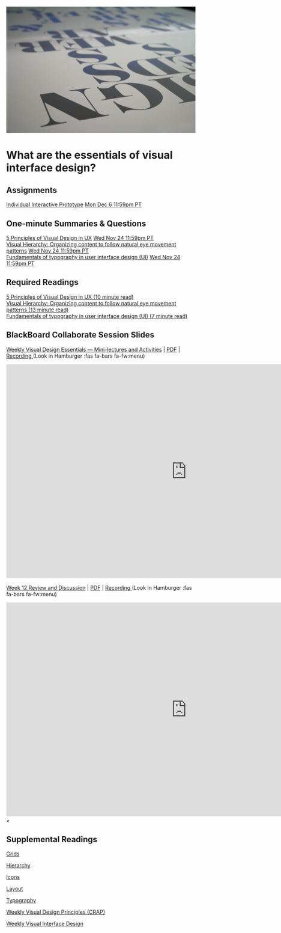 ![Type on Page](assets/images/4762082009_e0754cd5c3_b.jpg ':class=banner-image')

# What are the essentials of visual interface design?

## Assignments
[Individual Interactive Prototype](https://canvas.sfu.ca/courses/64326/assignments/662759) <span class='badge'> [Mon Dec 6 11:59pm PT](https://www.timeanddate.com/worldclock/fixedtime.html?msg=CMPT-363+Interactive+Prototype+Due+Date&iso=20211206T2359&p1=256)</span>  

## One-minute Summaries & Questions
[5 Principles of Visual Design in UX](https://canvas.sfu.ca/courses/64326/assignments/662740) <span class='badge'> [Wed Nov 24 11:59pm PT](https://www.timeanddate.com/worldclock/fixedtime.html?msg=One-minute+Summaries+for+Week+12+Due+Date&iso=20211124T235900&p1=256)</span>  
[Visual Hierarchy: Organizing content to follow natural eye movement patterns](https://canvas.sfu.ca/courses/64326/assignments/662739) <span class='badge'> [Wed Nov 24 11:59pm PT](https://www.timeanddate.com/worldclock/fixedtime.html?msg=One-minute+Summaries+for+Week+12+Due+Date&iso=20211124T235900&p1=256)</span>  
[Fundamentals of typography in user interface design (UI)](https://canvas.sfu.ca/courses/64326/assignments/662734) <span class='badge'> [Wed Nov 24 11:59pm PT](https://www.timeanddate.com/worldclock/fixedtime.html?msg=One-minute+Summaries+for+Week+12+Due+Date&iso=20211124T235900&p1=256)</span>  

## Required Readings  
[5 Principles of Visual Design in UX (10 minute read)](https://www.nngroup.com/articles/principles-visual-design/)  
[Visual Hierarchy: Organizing content to follow natural eye movement patterns (13 minute read)](https://www.interaction-design.org/literature/article/visual-hierarchy-organizing-content-to-follow-natural-eye-movement-patterns)  
[Fundamentals of typography in user interface design (UI) (7 minute read)](https://uxdesign.cc/fundamentals-of-typography-in-user-interface-design-ui-67cdd13bfa24)  

## BlackBoard Collaborate Session Slides
[Weekly Visual Design Essentials — Mini-lectures and Activities](https://docs.google.com/presentation/d/e/2PACX-1vRmdoopTNvxKSMr8rONABJZiUt3FKBywIV1ZUwwSFYoIC9B3ksjoelbzX8g7pjcfezWUWkBXHBVMQci/pub?start=false&loop=false&delayms=3000) | [PDF](#) | [Recording ](https://canvas.sfu.ca/courses/64326/external_tools/3544) (Look in Hamburger :fas fa-bars fa-fw:menu)  

<div class="video-container-16by9"><iframe src="https://docs.google.com/presentation/d/e/2PACX-1vRdfDDdBLFcwOJ4qUNWlGzyffy8qmRVZ32nsNwjT_Y2RjaBiFskNiVZKyTEWODwQqU1A1G85HAG9PaL/embed?start=false&loop=false&delayms=3000" frameborder="0" width="960" height="569" allowfullscreen="true" mozallowfullscreen="true" webkitallowfullscreen="true"></iframe></div>

[Week 12 Review and Discussion](https://docs.google.com/presentation/d/e/2PACX-1vRBk36lgxcLyFLvl_J3HL8iI4nNbzqB_z2m6SOdSPqbxZ-gMf_2_PUpNjYN6X1YMR0-7__UpWFFHZeM/pub?start=false&loop=false&delayms=3000) | [PDF](https://canvas.sfu.ca/courses/64326/files/folder/Downloads/Slides%20PDFs/Review%20and%20Discussion/Week-12) | [Recording ](https://canvas.sfu.ca/courses/64326/external_tools/3544) (Look in Hamburger :fas fa-bars fa-fw:menu)  

<div class="video-container-16by9"><iframe src="https://docs.google.com/presentation/d/e/2PACX-1vRdfDDdBLFcwOJ4qUNWlGzyffy8qmRVZ32nsNwjT_Y2RjaBiFskNiVZKyTEWODwQqU1A1G85HAG9PaL/embed?start=false&loop=false&delayms=3000" frameborder="0" width="960" height="569" allowfullscreen="true" mozallowfullscreen="true" webkitallowfullscreen="true"></iframe><</div>

## Supplemental Readings  

[Grids](ux-techniques-guide/08.what-are-the-essentials-of-visual-interface-design/grids.md ':include')

[Hierarchy](ux-techniques-guide/08.what-are-the-essentials-of-visual-interface-design/hierarchy.md ':include')

[Icons](ux-techniques-guide/08.what-are-the-essentials-of-visual-interface-design/icons.md ':include')

[Layout](ux-techniques-guide/08.what-are-the-essentials-of-visual-interface-design/layout.md ':include')

[Typography](ux-techniques-guide/08.what-are-the-essentials-of-visual-interface-design/typography.md ':include')

[Weekly Visual Design Principles (CRAP)](ux-techniques-guide/08.what-are-the-essentials-of-visual-interface-design/visual-design-principles.md ':include')

[Weekly Visual Interface Design](ux-techniques-guide/08.what-are-the-essentials-of-visual-interface-design/visual-interface-design.md ':include')
